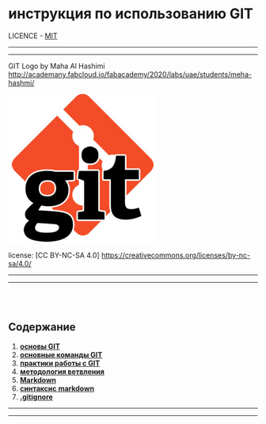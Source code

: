 # инструкция по использованию GIT

LICENCE - [MIT](licence.md)

---
---
GIT Logo by Maha Al Hashimi  http://academany.fabcloud.io/fabacademy/2020/labs/uae/students/meha-hashmi/

 ![logo](pictures/c619df96a5b24d8b45d923cc19bb82b4.jpeg "logo Git")




license: [CC BY-NC-SA 4.0] https://creativecommons.org/licenses/by-nc-sa/4.0/


---
---

<br>
<br>



## Содержание



1. [**основы GIT**][1]
2. [**основные команды GIT**][2]
3. [**практики работы с GIT**][3]
4. [**методология ветвления**][4]
5. [**Markdown**][5]
6. [**синтаксис markdown**][6]
7. [**.gitignore**][7]





---
---
[1]: основыGit.md "основы Git"
[2]: основныеКоманды.md "основные команды GIT"
[3]: практики_работы_сGIT.md 'практики работы с GIT'
[4]: методология_Ветвления.md 'методология ветвления'
[5]: Markdown.md "Markdown"
[6]: синтаксис_Markdown.md 'синтаксис markdown'
[7]: gitIgnore.md ".gitignore"
